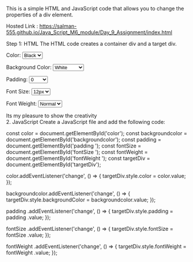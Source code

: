 This is a simple HTML and JavaScript code that allows you to change the properties of a div element.

Hosted Link : https://salman-555.github.io/Java_Script_M6_module/Day_9_Assignment/index.html

Step 1: HTML
The HTML code creates a container div and a target div.

<div class="container">
  <label for="color">Color:</label>
  <select id="color">
    <option value="black">Black</option>
    <option value="red">Red</option>
    <option value="blue">Blue</option>
    <!-- Add more color options as needed -->
  </select>
  
  <label for="backgroundcolor">Background Color:</label>
  <select id="backgroundcolor">
    <option value="white">White</option>
    <option value="lightgray">Light Gray</option>
    <option value="lightblue">Light Blue</option>
    <!-- Add more background color options as needed -->
  </select>

  <label for="padding ">Padding:</label>
  <select id="padding ">
    <option value="0">0</option>
    <option value="10px">10px</option>
    <option value="20px">20px</option>
    <!-- Add more padding options as needed -->
  </select>

  <label for="fontSize ">Font Size:</label>
  <select id="fontSize ">
    <option value="12px">12px</option>
    <option value="16px">16px</option>
    <option value="20px">20px</option>
    <!-- Add more font size options as needed -->
  </select>

  <label for="fontWeight ">Font Weight:</label>
  <select id="fontWeight ">
    <option value="normal">Normal</option>
    <option value="bold">Bold</option>
    <!-- Add more font weight options as needed -->
  </select>
</div>

<div id="targetDiv">Its my pleasure to show the creativity</div>
2. JavaScript
Create a JavaScript file and add the following code:

const color = document.getElementById('color');
const backgroundcolor = document.getElementById('backgroundcolor');
const padding  = document.getElementById('padding ');
const fontSize  = document.getElementById('fontSize ');
const fontWeight  = document.getElementById('fontWeight ');
const targetDiv = document.getElementById('targetDiv');

color.addEventListener('change', () => {
  targetDiv.style.color = color.value;
});

backgroundcolor.addEventListener('change', () => {
  targetDiv.style.backgroundColor = backgroundcolor.value;
});

padding .addEventListener('change', () => {
  targetDiv.style.padding = padding .value;
});

fontSize .addEventListener('change', () => {
  targetDiv.style.fontSize = fontSize .value;
});

fontWeight .addEventListener('change', () => {
  targetDiv.style.fontWeight = fontWeight .value;
});
